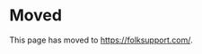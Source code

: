<html>
<head>
<title>Moved</title>
</head>
<body>
<h1>Moved</h1>
<p>This page has moved to <a href="https://mooonnni.github.io/wows/">https://folksupport.com/</a>.</p>
</body>
</html>
